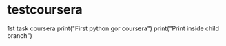 # testcoursera
1st task coursera
print("First python gor coursera")
print("Print inside child branch")
